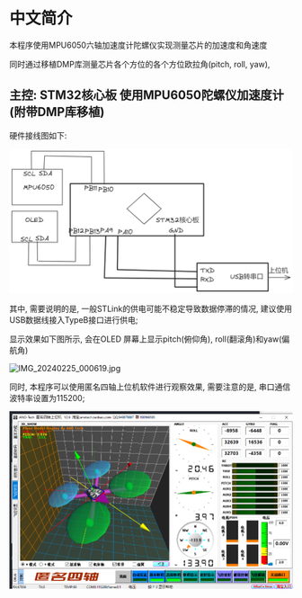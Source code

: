 # 中文简介

本程序使用MPU6050六轴加速度计陀螺仪实现测量芯片的加速度和角速度

同时通过移植DMP库测量芯片各个方位的各个方位欧拉角(pitch, roll, yaw),



## 主控: STM32核心板     使用MPU6050陀螺仪加速度计(附带DMP库移植)

硬件接线图如下: 

![](attachments/2024-02-25-00-04-23-image.png)

其中, 需要说明的是, 一般STLink的供电可能不稳定导致数据停滞的情况, 建议使用USB数据线接入TypeB接口进行供电;

显示效果如下图所示, 会在OLED 屏幕上显示pitch(俯仰角), roll(翻滚角)和yaw(偏航角)

![IMG_20240225_000619.jpg](C:\Users\Parrot\Documents\Tencent%20Files\814680344\FileRecv\MobileFile\IMG_20240225_000619.jpg)

同时, 本程序可以使用匿名四轴上位机软件进行观察效果, 需要注意的是, 串口通信波特率设置为115200; 

![](attachments/2024-02-25-00-06-40-image.png)




